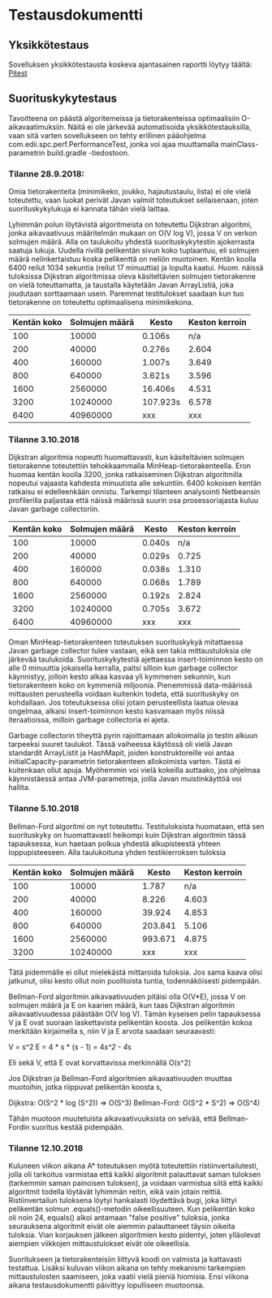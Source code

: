 # Testausdokumentti

## Yksikkötestaus
Sovelluksen yksikkötestausta koskeva ajantasainen raportti löytyy täältä: [Pitest](https://htmlpreview.github.io/?https://github.com/lauripaatelainen/Shortest-Path-Challenge/blob/master/Dokumentaatio/pitest/201810052224/index.html)

## Suorituskykytestaus
Tavoitteena on päästä algoritemeissa ja tietorakenteissa optimaalisiin O-aikavaatimuksiin.
Näitä ei ole järkevää automatisoida yksikkötestauksilla, vaan sitä varten sovellukseen on tehty erillinen pääohjelma com.edii.spc.perf.PerformanceTest, jonka voi ajaa muuttamalla mainClass-parametrin build.gradle -tiedostoon. 

### Tilanne 28.9.2018:
Omia tietorakenteita (minimikeko, joukko, hajautustaulu, lista) ei ole vielä toteutettu, vaan luokat perivät Javan valmiit toteutukset sellaisenaan, joten suorituskykylukuja ei kannata tähän vielä laittaa. 

Lyhimmän polun löytävistä algoritmeista on toteutettu Dijkstran algoritmi, jonka aikavaativuus määritelmän mukaan on O(V log V), jossa V on verkon solmujen määrä.
Alla on taulukoitu yhdestä suorituskykytestin ajokerrasta saatuja lukuja. Uudella rivillä pelikentän sivun koko tuplaantuu, eli solmujen määrä nelinkertaistuu koska pelikenttä on neliön muotoinen. 
Kentän koolla 6400 reilut 1034 sekuntia (reilut 17 minuuttia) ja lopulta kaatui.
*Huom.* näissä tuloksissa Dijkstran algoritmissa oleva käsiteltävien solmujen tietorakenne on vielä toteuttamatta, ja taustalla käytetään Javan ArrayListiä, joka joudutaan sorttaamaan usein. 
Paremmat testitulokset saadaan kun tuo tietorakenne on toteutettu optimaalisena minimikekona. 

Kentän koko | Solmujen määrä | Kesto    | Keston kerroin
------------|----------------|----------|---------------
100         | 10000          | 0.106s   | n/a
200         | 40000          | 0.276s   | 2.604
400         | 160000         | 1.007s   | 3.649
800         | 640000         | 3.621s   | 3.596
1600        | 2560000        | 16.406s  | 4.531
3200        | 10240000       | 107.923s | 6.578
6400        | 40960000       | xxx      | xxx

### Tilanne 3.10.2018
Dijkstran algoritmia nopeutti huomattavasti, kun käsiteltävien solmujen tietorakenne toteutettiin tehokkaammalla MinHeap-tietorakenteella. 
Eron huomaa kentän koolla 3200, jonka ratkaiseminen Dijkstran algoritmilla nopeutui vajaasta kahdesta minuutista alle sekuntiin.
6400 kokoisen kentän ratkaisu ei edelleenkään onnistu. Tarkempi tilanteen analysointi Netbeansin profilerilla paljastaa että näissä määrissä suurin osa prosessoriajasta kuluu Javan garbage collectoriin. 

Kentän koko | Solmujen määrä | Kesto    | Keston kerroin
------------|----------------|----------|---------------
100         | 10000          | 0.040s   | n/a
200         | 40000          | 0.029s   | 0.725
400         | 160000         | 0.038s   | 1.310
800         | 640000         | 0.068s   | 1.789
1600        | 2560000        | 0.192s   | 2.824
3200        | 10240000       | 0.705s   | 3.672
6400        | 40960000       | xxx      | xxx

Oman MinHeap-tietorakenteen toteutuksen suorituskykyä mitattaessa Javan garbage collector tulee vastaan, eikä sen takia mittaustuloksia ole järkevää taulukoida.
Suorituskykytestiä ajettaessa insert-toiminnon kesto on alle 0 minuuttia jokaisella kerralla, paitsi silloin kun garbage collector käynnistyy, jolloin kesto alkaa kasvaa yli kymmenen sekunnin, kun tietorakenteen koko on kymmeniä miljoonia.
Pienemmissä data-määrissä mittausten perusteella voidaan kuitenkin todeta, että suorituskyky on kohdallaan. Jos toteutuksessa olisi jotain perusteellista laatua olevaa ongelmaa, alkaisi insert-toiminnon kesto kasvamaan myös niissä iteraatioissa, milloin garbage collectoria ei ajeta.

Garbage collectorin tiheyttä pyrin rajoittamaan allokoimalla jo testin alkuun tarpeeksi suuret taulukot.
Tässä vaiheessa käytössä oli vielä Javan standardit ArrayListit ja HashMapit, joiden konstruktoreille voi antaa initialCapacity-parametrin tietorakenteen allokoimista varten.
Tästä ei kuitenkaan ollut apuja.
Myöhemmin voi vielä kokeilla auttaako, jos ohjelmaa käynnistäessä antaa JVM-parametreja, joilla Javan muistinkäyttöä voi hallita. 

### Tilanne 5.10.2018

Bellman-Ford algoritmi on nyt toteutettu. Testituloksista huomataan, että sen suorituskyky on huomattavasti heikompi kuin Dijkstran algoritmin tässä tapauksessa, kun haetaan polkua yhdestä alkupisteestä yhteen loppupisteeseen.
Alla taulukoituna yhden testikierroksen tuloksia

Kentän koko | Solmujen määrä | Kesto   | Keston kerroin
------------|----------------|---------|---------------
100         | 10000          | 1.787   | n/a
200         | 40000          | 8.226   | 4.603
400         | 160000         | 39.924  | 4.853
800         | 640000         | 203.841 | 5.106
1600        | 2560000        | 993.671 | 4.875
3200        | 10240000       | xxx     | xxx

Tätä pidemmälle ei ollut mielekästä mittaroida tuloksia. Jos sama kaava olisi jatkunut, olisi kesto ollut noin puolitoista tuntia, todennäköisesti pidempään. 

Bellman-Ford algoritmin aikavaativuuden pitäisi olla O(V*E), jossa V on solmujen määrä ja E on kaarien määrä, kun taas Dijkstran algoritmin aikavaativuudessa päästään O(V log V). 
Tämän kyseisen pelin tapauksessa V ja E ovat suoraan laskettavista pelikentän koosta. Jos pelikentän kokoa merkitään kirjaimella s, niin V ja E arvota saadaan seuraavasti:

V = s^2
E = 4 * s * (s - 1) = 4*s^2 - 4*s

Eli sekä V, että E ovat korvattavissa merkinnällä O(s^2)

Jos Dijkstran ja Bellman-Ford algoritmien aikavaativuuden muuttaa muotoihin, jotka riippuvat pelikentän koosta s, 

Dijkstra: O(S^2 * log (S^2)) => O(S^3)
Bellman-Ford: O(S^2 * S^2) => O(S^4)

Tähän muotoon muutetuista aikavaativuuksista on selvää, että Bellman-Fordin suoritus kestää pidempään. 

### Tilanne 12.10.2018

Kuluneen viikon aikana A* toteutuksen myötä toteutettiin ristiinvertailutesti, jolla oli tarkoitus varmistaa että kaikki algoritmit palauttavat saman tuloksen (tarkemmin saman painoisen tuloksen), ja voidaan varmistua siitä että kaikki algoritmit todella löytävät lyhimmän reitin, eikä vain jotain reittiä.  Ristiinvertailun tuloksena löytyi hankalasti löydettävä bugi, joka liittyi pelikentän solmun .equals()-metodin oikeellisuuteen. Kun pelikentän koko oli noin 24, equals() alkoi antamaan "false positive" tuloksia, jonka seurauksena algoritmit eivät ole aiemmin palauttaneet täysin oikeita tuloksia. Vian korjauksen jälkeen algoritmien kesto pidentyi, joten ylläolevat aiempien viikkojen mittaustulokset eivät ole oikeellisia. 

Suoritukseen ja tietorakenteisiin liittyvä koodi on valmista ja kattavasti testattua. Lisäksi kuluvan viikon aikana on tehty mekanismi tarkempien mittaustulosten saamiseen, joka vaatii vielä pieniä hiomisia. Ensi viikona aikana testausdokumentti päivittyy lopulliseen muotoonsa.
